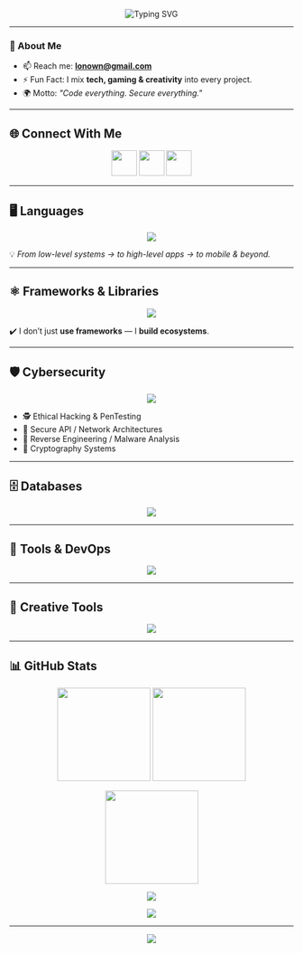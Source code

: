 <!-- Banner -->
<p align="center">
  <img src="https://readme-typing-svg.herokuapp.com?font=JetBrains+Mono&weight=600&size=28&pause=1000&color=00F8B9&center=true&vCenter=true&width=700&lines=👋+Hey%2C+I'm+LONOWN;💻+Full-Stack+Developer;🔐+Cybersecurity+Expert;🎮+Tech+%2B+Gaming+%2B+Creativity" alt="Typing SVG"/>
</p>

---

### 🚀 About Me  
- 📫 Reach me: **lonown@gmail.com**  
- ⚡ Fun Fact: I mix **tech, gaming & creativity** into every project.  
- 🌍 Motto: *"Code everything. Secure everything."*

---

## 🌐 Connect With Me  
<p align="center">
  <a href="https://discord.com/users/1041583842097635368" target="_blank"><img src="https://skillicons.dev/icons?i=discord" height="45"/></a>
  <a href="mailto:lonown@gmail.com" target="_blank"><img src="https://skillicons.dev/icons?i=gmail" height="45"/></a>
  <a href="https://github.com/LONOWN281" target="_blank"><img src="https://skillicons.dev/icons?i=github" height="45"/></a>
</p>

---

## 🖥️ Languages  
<p align="center">
  <img src="https://skillicons.dev/icons?i=html,css,js,ts,python,lua,c,cpp,java,cs,php,ruby,go,rust,dart,kotlin,swift,bash,powershell" />
</p>

💡 *From low-level systems → to high-level apps → to mobile & beyond.*

---

## ⚛️ Frameworks & Libraries  
<p align="center">
  <img src="https://skillicons.dev/icons?i=react,nextjs,vue,nuxtjs,svelte,tailwind,nestjs,express,angular,django,flask,fastapi,bootstrap,threejs,unity" />
</p>

✔️ I don’t just **use frameworks** — I **build ecosystems**.

---

## 🛡️ Cybersecurity  
<p align="center">
  <img src="https://skillicons.dev/icons?i=linux,bash,python,raspberrypi" />
</p>

- 🕵️ Ethical Hacking & PenTesting  
- 🔐 Secure API / Network Architectures  
- 🧩 Reverse Engineering / Malware Analysis  
- 🔑 Cryptography Systems  

---

## 🗄️ Databases  
<p align="center">
  <img src="https://skillicons.dev/icons?i=mysql,mongodb,sqlite,firebase,mariadb,postgresql,redis" />
</p>

---

## 🔧 Tools & DevOps  
<p align="center">
  <img src="https://skillicons.dev/icons?i=docker,nginx,git,github,postman,vscode,jenkins,aws,gcp,azure" />
</p>

---

## 🎨 Creative Tools  
<p align="center">
  <img src="https://skillicons.dev/icons?i=figma,photoshop,illustrator,aftereffects,blender,unity,unreal" />
</p>

---

## 📊 GitHub Stats  
<p align="center">
  <img src="https://github-readme-stats.vercel.app/api?username=LONOWN281&show_icons=true&theme=tokyonight&hide_border=true" height="165"/>
  <img src="https://github-readme-stats.vercel.app/api/top-langs/?username=LONOWN281&layout=compact&theme=tokyonight&hide_border=true" height="165"/>
</p>

<p align="center">
  <img src="https://github-readme-streak-stats.herokuapp.com/?user=LONOWN281&theme=tokyonight&hide_border=true" height="165"/>
</p>

<p align="center">
  <img src="https://github-profile-trophy.vercel.app/?username=LONOWN281&theme=tokyonight&no-frame=true&row=1&column=6" />
</p>

<p align="center">
  <img src="https://github-readme-activity-graph.vercel.app/graph?username=LONOWN281&theme=tokyo-night&hide_border=true" />
</p>

---

<p align="center">
  <img src="https://komarev.com/ghpvc/?username=LONOWN281&color=00f8b9&style=for-the-badge" />
</p>
